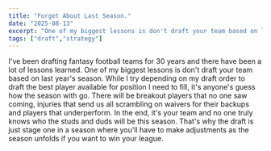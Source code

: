 ```yaml
---
title: "Forget About Last Season."
date: "2025-08-13"
excerpt: "One of my biggest lessons is don't draft your team based on last year's season."
tags: ["draft","strategy"]
---
```


I've been drafting fantasy football teams for 30 years and there have been a lot of lessons learned.  One of my biggest lessons is don't draft your team based on last year's season.  While I try depending on my draft order to draft the best player available for position I need to fill, it's anyone's guess how the season with go.  There will be breakout players that no one saw coming, injuries that send us all scrambling on waivers for their backups and players that underperform.  In the end, it's your team and no one truly knows who the studs and duds will be this season.  That's why the draft is just stage one in a season where you'll have to make adjustments as the season unfolds if you want to win your league.
